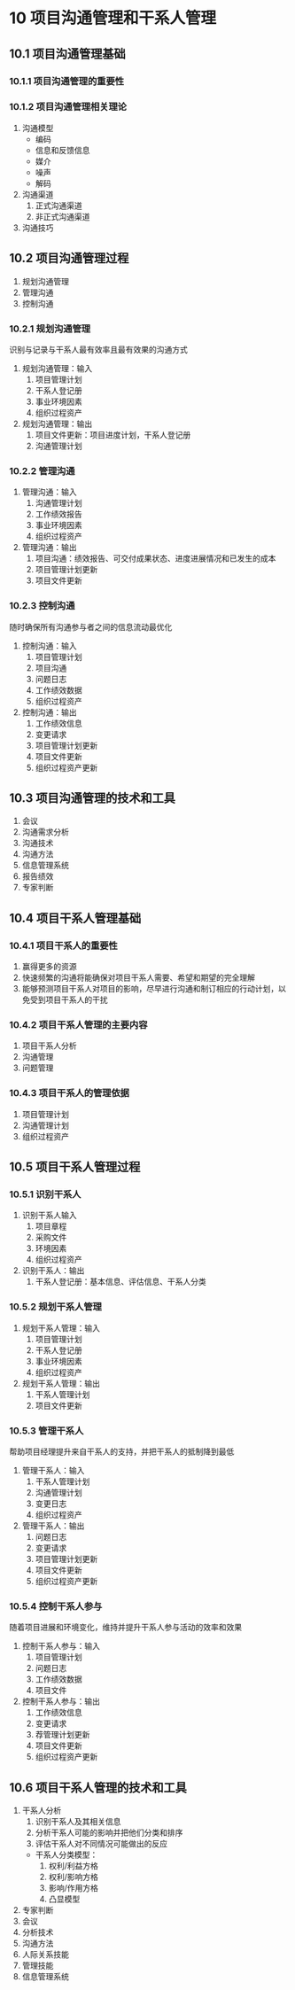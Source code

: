 # 10 项目沟通管理和干系人管理
## 10.1 项目沟通管理基础
### 10.1.1 项目沟通管理的重要性

### 10.1.2 项目沟通管理相关理论
1. 沟通模型
	- 编码
	- 信息和反馈信息
	- 媒介
	- 噪声
	- 解码
2. 沟通渠道
	1. 正式沟通渠道
	2. 非正式沟通渠道
3. 沟通技巧

## 10.2 项目沟通管理过程
1. 规划沟通管理
2. 管理沟通
3. 控制沟通

### 10.2.1 规划沟通管理
识别与记录与干系人最有效率且最有效果的沟通方式
1. 规划沟通管理：输入
	1. 项目管理计划
	2. 干系人登记册
	3. 事业环境因素
	4. 组织过程资产
2. 规划沟通管理：输出
	1. 项目文件更新：项目进度计划，干系人登记册
	2. 沟通管理计划

### 10.2.2 管理沟通
1. 管理沟通：输入
	1. 沟通管理计划
	2. 工作绩效报告
	3. 事业环境因素
	4. 组织过程资产
2. 管理沟通：输出
	1. 项目沟通：绩效报告、可交付成果状态、进度进展情况和已发生的成本
	2. 项目管理计划更新
	3. 项目文件更新

### 10.2.3 控制沟通
随时确保所有沟通参与者之间的信息流动最优化
1. 控制沟通：输入
	1. 项目管理计划
	2. 项目沟通
	3. 问题日志
	4. 工作绩效数据
	5. 组织过程资产
2. 控制沟通：输出
	1. 工作绩效信息
	2. 变更请求
	3. 项目管理计划更新
	4. 项目文件更新
	5. 组织过程资产更新

## 10.3 项目沟通管理的技术和工具
1. 会议
2. 沟通需求分析
3. 沟通技术
4. 沟通方法
5. 信息管理系统
6. 报告绩效
7. 专家判断

## 10.4 项目干系人管理基础
### 10.4.1 项目干系人的重要性
1. 赢得更多的资源
2. 快速频繁的沟通将能确保对项目干系人需要、希望和期望的完全理解
3. 能够预测项目干系人对项目的影响，尽早进行沟通和制订相应的行动计划，以免受到项目干系人的干扰

### 10.4.2 项目干系人管理的主要内容
1. 项目干系人分析
2. 沟通管理
3. 问题管理

### 10.4.3 项目干系人的管理依据
1. 项目管理计划
2. 沟通管理计划
3. 组织过程资产

## 10.5 项目干系人管理过程
### 10.5.1 识别干系人
1. 识别干系人输入
	1. 项目章程
	2. 采购文件
	3. 环境因素
	4. 组织过程资产
2. 识别干系人：输出
	1. 干系人登记册：基本信息、评估信息、干系人分类

### 10.5.2 规划干系人管理
1. 规划干系人管理：输入
	1. 项目管理计划
	2. 干系人登记册
	3. 事业环境因素
	4. 组织过程资产
2. 规划干系人管理：输出
	1. 干系人管理计划
	2. 项目文件更新

### 10.5.3 管理干系人
帮助项目经理提升来自干系人的支持，并把干系人的抵制降到最低
1. 管理干系人：输入
	1. 干系人管理计划
	2. 沟通管理计划
	3. 变更日志
	4. 组织过程资产
2. 管理干系人：输出
	1. 问题日志
	2. 变更请求
	3. 项目管理计划更新
	4. 项目文件更新
	5. 组织过程资产更新

### 10.5.4 控制干系人参与
随着项目进展和环境变化，维持并提升干系人参与活动的效率和效果
1. 控制干系人参与：输入
	1. 项目管理计划
	2. 问题日志
	3. 工作绩效数据
	4. 项目文件
2. 控制干系人参与：输出
	1. 工作绩效信息
	2. 变更请求
	3. 荐管理计划更新
	4. 项目文件更新
	5. 组织过程资产更新

## 10.6 项目干系人管理的技术和工具
1. 干系人分析
	1. 识别干系人及其相关信息
	2. 分析干系人可能的影响并把他们分类和排序
	3. 评估干系人对不同情况可能做出的反应
	- 干系人分类模型：
		1. 权利/利益方格
		2. 权利/影响方格
		3. 影响/作用方格
		4. 凸显模型
2. 专家判断
3. 会议
4. 分析技术
5. 沟通方法
6. 人际关系技能
7. 管理技能
8. 信息管理系统
